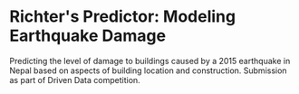 # Richter's Predictor: Modeling Earthquake Damage
Predicting the level of damage to buildings caused by a 2015 earthquake in Nepal based on aspects of building location and construction. Submission as part of Driven Data competition.
